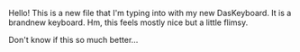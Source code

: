 Hello!
This is a new file that I'm typing into with my new DasKeyboard.
It is a brandnew keyboard. Hm, this feels mostly nice but a little
flimsy.

Don't know if this so much better...


